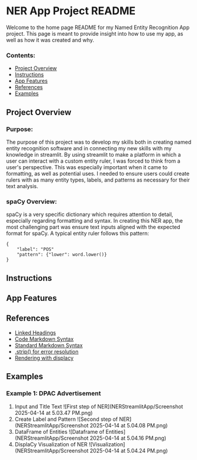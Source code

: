# NER App Project README

Welcome to the home page README for my Named Entity Recognition App project. This page is meant to provide insight into how to use my app, as well as how it was created and why.

### Contents:

- [Project Overview](##project-overview)
- [Instructions](##instructions)
- [App Features](##app-features)
- [References](##references)
- [Examples](##examples) 

## Project Overview

### Purpose:

The purpose of this project was to develop my skills both in creating named entity recognition software and in connecting my new skills with my knowledge in streamlit. By using streamlit to make a platform in which a user can interact with a custom entity ruler, I was forced to think from a user's perspective. This was especially important when it came to formatting, as well as potential uses. I needed to ensure users could create rulers with as many entity types, labels, and patterns as necessary for their text analysis. 

### spaCy Overview:

spaCy is a very specific dictionary which requires attention to detail, especially regarding formatting and syntax. In creating this NER app, the most challenging part was ensure text inputs aligned with the expected format for spaCy. A typical entity ruler follows this pattern:

```
{
    "label": "POS"
    "pattern": {"lower": word.lower()}
}
```


## Instructions 

## App Features

## References

- [Linked Headings](https://gist.github.com/rachelhyman/b1f109155c9dafffe618)
- [Code Markdown Syntax](https://www.markdownguide.org/extended-syntax/)
- [Standard Markdown Syntax](https://www.markdownguide.org/basic-syntax/)
- [.strip() for error resolution](https://www.w3schools.com/python/ref_string_strip.asp)
- [Rendering with displacy](https://medium.com/@groxli/create-a-spacy-visualizer-with-streamlit-8b9b41b36745)

## Examples

### Example 1: DPAC Advertisement

1. Input and Title Text
![First step of NER](NERStreamlitApp/Screenshot 2025-04-14 at 5.03.47 PM.png)
2. Create Label and Pattern
![Second step of NER](NERStreamlitApp/Screenshot 2025-04-14 at 5.04.08 PM.png)
3. DataFrame of Entities
![Dataframe of Entities](NERStreamlitApp/Screenshot 2025-04-14 at 5.04.16 PM.png)
4. DisplaCy Visualization of NER
![Visualization](NERStreamlitApp/Screenshot 2025-04-14 at 5.04.24 PM.png)
